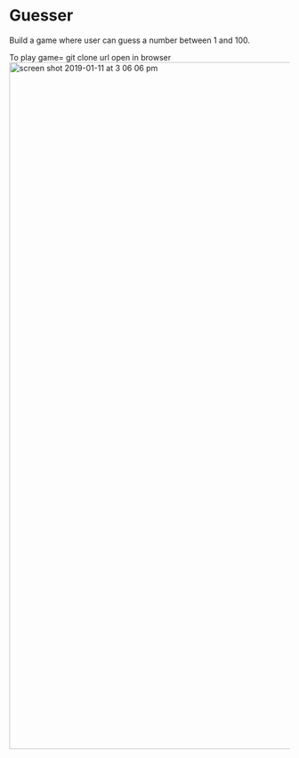 # Guesser
Build a game where user can guess a number between 1 and 100. 

To play game=
git clone url
open in browser
<img width="1234" alt="screen shot 2019-01-11 at 3 06 06 pm" src="https://user-images.githubusercontent.com/13405531/51079420-b1208e00-167b-11e9-847c-94234df9abe0.png">


